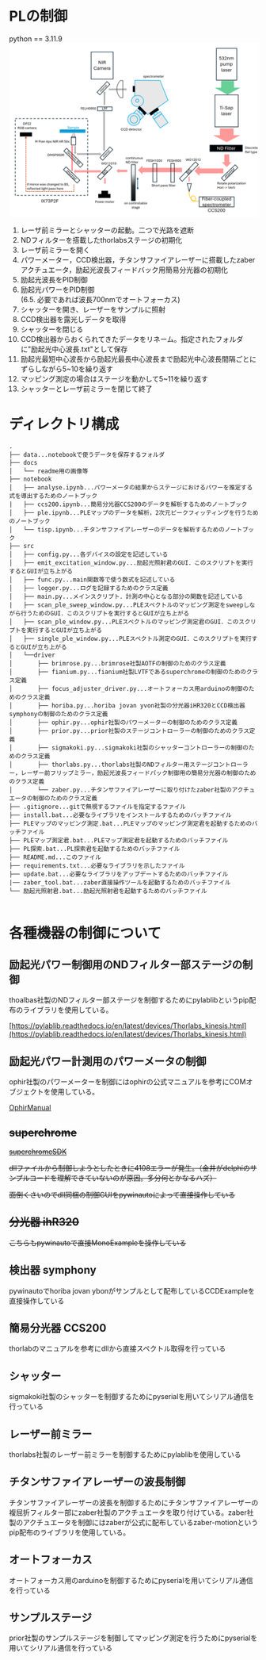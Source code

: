 # PLの制御
python == 3.11.9
![overview](docs/fig1.png)

1. レーザ前ミラーとシャッターの起動。二つで光路を遮断
2. NDフィルターを搭載したthorlabsステージの初期化
3. レーザ前ミラーを開く
4. パワーメーター，CCD検出器，チタンサファイアレーザーに搭載したzaberアクチュエータ，励起光波長フィードバック用簡易分光器の初期化
5. 励起光波長をPID制御
6. 励起光パワーをPID制御\
(6.5. 必要であれば波長700nmでオートフォーカス)
7. シャッターを開き、レーザーをサンプルに照射
8. CCD検出器を露光しデータを取得
9. シャッターを閉じる
10. CCD検出器からおくられてきたデータをリネーム。指定されたフォルダに"励起光中心波長.txt"として保存
11. 励起光最短中心波長から励起光最長中心波長まで励起光中心波長間隔ごとにずらしながら5~10を繰り返す
12. マッピング測定の場合はステージを動かして5~11を繰り返す
13. シャッターとレーザ前ミラーを閉じて終了

# ディレクトリ構成

```
.
├── data...notebookで使うデータを保存するフォルダ
├── docs
│   └── readme用の画像等
├── notebook
│   ├── analyse.ipynb...パワーメータの結果からステージにおけるパワーを推定する式を導出するためのノートブック
|   ├── ccs200.ipynb...簡易分光器CCS200のデータを解析するためのノートブック
│   ├── ple.ipynb...PLEマップのデータを解析，2次元ピークフィッティングを行うためのノートブック
│   └── tisp.ipynb...チタンサファイアレーザーのデータを解析するためのノートブック
├── src
│   ├── config.py...各デバイスの設定を記述している
│   ├── emit_excitation_window.py...励起光照射君のGUI．このスクリプトを実行するとGUIが立ち上がる
│   ├── func.py...main関数等で使う数式を記述している
│   ├── logger.py...ログを記録するためのクラス定義
│   ├── main.py...メインスクリプト．計測の中心となる部分の関数を記述している
|   ├── scan_ple_sweep_window.py...PLEスペクトルのマッピング測定をsweepしながら行うためのGUI．このスクリプトを実行するとGUIが立ち上がる
│   ├── scan_ple_window.py...PLEスペクトルのマッピング測定君のGUI．このスクリプトを実行するとGUIが立ち上がる
│   ├── single_ple_window.py...PLEスペクトル測定のGUI．このスクリプトを実行するとGUIが立ち上がる
│   └──driver
│       ├── brimrose.py...brimrose社製AOTFの制御のためのクラス定義
│       ├── fianium.py...fianium社製LVTFであるsuperchromeの制御のためのクラス定義
│       ├── focus_adjuster_driver.py...オートフォーカス用arduinoの制御のためのクラス定義
│       ├── horiba.py...horiba jovan yvon社製の分光器iHR320とCCD検出器symphonyの制御のためのクラス定義
│       ├── ophir.py...ophir社製のパワーメーターの制御のためのクラス定義
│       ├── prior.py...prior社製のステージコントローラーの制御のためのクラス定義
│       ├── sigmakoki.py...sigmakoki社製のシャッターコントローラーの制御のためのクラス定義
│       ├── thorlabs.py...thorlabs社製のNDフィルター用ステージコントローラー，レーザー前フリップミラー，励起光波長フィードバック制御用の簡易分光器の制御のためのクラス定義
│       └── zaber.py...チタンサファイアレーザーに取り付けたzaber社製のアクチュエータの制御のためのクラス定義
├── .gitignore...gitで無視するファイルを指定するファイル
├── install.bat...必要なライブラリをインストールするためのバッチファイル
├── PLEマップのマッピング測定.bat...PLEマップのマッピング測定君を起動するためのバッチファイル
├── PLEマップ測定君.bat...PLEマップ測定君を起動するためのバッチファイル
├── PL探索.bat...PL探索君を起動するためのバッチファイル
├── README.md...このファイル
├── requirements.txt...必要なライブラリを示したファイル
├── update.bat...必要なライブラリをアップデートするためのバッチファイル
|── zaber_tool.bat...zaber直接操作ツールを起動するためのバッチファイル
└── 励起光照射君.bat...励起光照射君を起動するためのバッチファイル


```

# 各種機器の制御について

## 励起光パワー制御用のNDフィルター部ステージの制御
thoalbas社製のNDフィルター部ステージを制御するためにpylablibというpip配布のライブラリを使用している。

[https://pylablib.readthedocs.io/en/latest/devices/Thorlabs_kinesis.html](https://pylablib.readthedocs.io/en/latest/devices/Thorlabs_kinesis.html)


## 励起光パワー計測用のパワーメータの制御
ophir社製のパワーメーターを制御にはophirの公式マニュアルを参考にCOMオブジェクトを使用している。

[OphirManual](docs/OphirLMMeasurement_COM_Object_0.pdf)


## ~~superchrome~~
~~[superchromeSDK](docs/SuperChromeSDK.pdf)~~

~~dllファイルから制御しようとしたときに4108エラーが発生。（金井がdelphiのサンプルコードを理解できていないのが原因。多分何とかなるハズ）~~

~~面倒くさいのでdll同梱の制御GUIをpywinautoによって直接操作している~~

## ~~分光器 ihR320~~

~~こちらもpywinautoで直接MonoExampleを操作している~~

## 検出器 symphony

pywinautoでhoriba jovan ybonがサンプルとして配布しているCCDExampleを直接操作している

## 簡易分光器 CCS200

thorlabのマニュアルを参考にdllから直接スペクトル取得を行っている

## シャッター

sigmakoki社製のシャッターを制御するためにpyserialを用いてシリアル通信を行っている

## レーザー前ミラー

thorlabs社製のレーザー前ミラーを制御するためにpylablibを使用している

## チタンサファイアレーザーの波長制御

チタンサファイアレーザーの波長を制御するためにチタンサファイアレーザーの複屈折フィルター部にzaber社製のアクチュエータを取り付けている。zaber社製のアクチュエータを制御にはzaberが公式に配布しているzaber-motionというpip配布のライブラリを使用している。

## オートフォーカス

オートフォーカス用のarduinoを制御するためにpyserialを用いてシリアル通信を行っている

## サンプルステージ

prior社製のサンプルステージを制御してマッピング測定を行うためにpyserialを用いてシリアル通信を行っている
